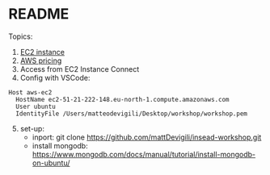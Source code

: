 # README

Topics:

1. [EC2 instance](https://eu-north-1.console.aws.amazon.com/ec2/home?region=eu-north-1#Overview:)
2. [AWS pricing](https://calculator.aws/#/)
3. Access from EC2 Instance Connect
4. Config with VSCode:
```{bash}
Host aws-ec2
  HostName ec2-51-21-222-148.eu-north-1.compute.amazonaws.com
  User ubuntu
  IdentityFile /Users/matteodevigili/Desktop/workshop/workshop.pem
```
5. set-up:
    - inport: git clone https://github.com/mattDevigili/insead-workshop.git
    - install mongodb: https://www.mongodb.com/docs/manual/tutorial/install-mongodb-on-ubuntu/
